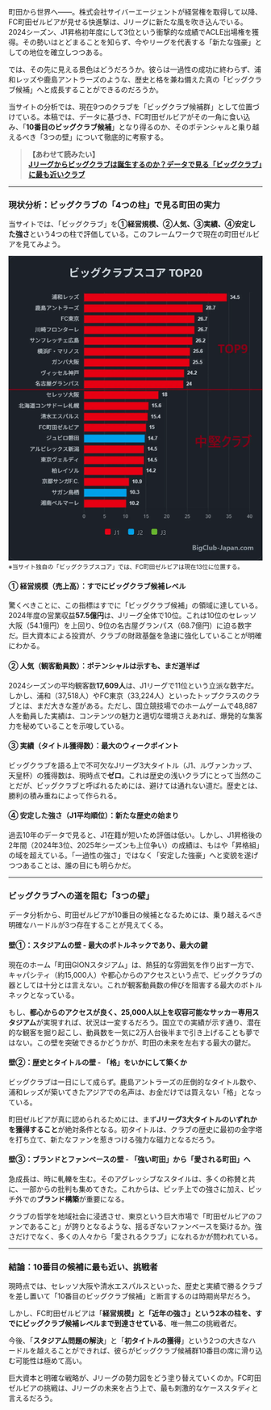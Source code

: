 町田から世界へ――。株式会社サイバーエージェントが経営権を取得して以降、FC町田ゼルビアが見せる快進撃は、Jリーグに新たな風を吹き込んでいる。2024シーズン、J1昇格初年度にして3位という衝撃的な成績でACLE出場権を獲得。その勢いはとどまることを知らず、今やリーグを代表する「新たな強豪」としての地位を確立しつつある。

では、その先に見える景色はどうだろうか。彼らは一過性の成功に終わらず、浦和レッズや鹿島アントラーズのような、歴史と格を兼ね備えた真の「ビッグクラブ候補」へと成長することができるのだろうか。

当サイトの分析では、現在9つのクラブを「ビッグクラブ候補群」として位置づけている。本稿では、データに基づき、FC町田ゼルビアがその一角に食い込み、「**10番目のビッグクラブ候補**」となり得るのか、そのポテンシャルと乗り越えるべき「3つの壁」について徹底的に考察する。

> **【あわせて読みたい】**<br>
> <a href="#blog/bigclub-theory-1" onclick="event.preventDefault(); showArticleDetail('bigclub-theory-1', 'Jリーグからビッグクラブは誕生するのか？データで見る「ビッグクラブ」に最も近いクラブ')"><strong>Jリーグからビッグクラブは誕生するのか？データで見る「ビッグクラブ」に最も近いクラブ</strong></a>

***

### 現状分析：ビッグクラブの「4つの柱」で見る町田の実力

当サイトでは、「ビッグクラブ」を**①経営規模、②人気、③実績、④安定した強さ**という4つの柱で評価している。このフレームワークで現在の町田ゼルビアを見てみよう。

<div class="chart-container">
  <img src="posts/img/bigclubtop20.webp" alt="ビッグクラブスコアTOP20" loading="lazy" decoding="async">
</div>
<small>※当サイト独自の「ビッグクラブスコア」では、FC町田ゼルビアは現在13位に位置する。</small>

#### ① 経営規模（売上高）：すでにビッグクラブ候補レベル

驚くべきことに、この指標はすでに「ビッグクラブ候補」の領域に達している。2024年度の営業収益**57.5億円**は、Jリーグ全体で10位。これは10位のセレッソ大阪（54.1億円）を上回り、9位の名古屋グランパス（68.7億円）に迫る数字だ。巨大資本による投資が、クラブの財政基盤を急速に強化していることが明確にわかる。

#### ② 人気（観客動員数）：ポテンシャルは示すも、まだ道半ば

2024シーズンの平均観客数**17,609人**は、J1リーグで11位という立派な数字だ。しかし、浦和（37,518人）やFC東京（33,224人）といったトップクラスのクラブとは、まだ大きな差がある。ただし、国立競技場でのホームゲームで48,887人を動員した実績は、コンテンツの魅力と適切な環境さえあれば、爆発的な集客力を秘めていることを示唆している。

#### ③ 実績（タイトル獲得数）：最大のウィークポイント

ビッグクラブを語る上で不可欠なJリーグ3大タイトル（J1、ルヴァンカップ、天皇杯）の獲得数は、現時点で**ゼロ**。これは歴史の浅いクラブにとって当然のことだが、ビッグクラブと呼ばれるためには、避けては通れない道だ。歴史とは、勝利の積み重ねによって作られる。

#### ④ 安定した強さ（J1平均順位）：新たな歴史の始まり

過去10年のデータで見ると、J1在籍が短いため評価は低い。しかし、J1昇格後の2年間（2024年3位、2025年シーズンも上位争い）の成績は、もはや「昇格組」の域を超えている。「一過性の強さ」ではなく「安定した強豪」へと変貌を遂げつつあることは、誰の目にも明らかだ。

***

### ビッグクラブへの道を阻む「3つの壁」

データ分析から、町田ゼルビアが10番目の候補となるためには、乗り越えるべき明確なハードルが3つ存在することが見えてくる。

#### 壁①：スタジアムの壁 - 最大のボトルネックであり、最大の鍵

現在のホーム「町田GIONスタジアム」は、熱狂的な雰囲気を作り出す一方で、キャパシティ（約15,000人）や都心からのアクセスという点で、ビッグクラブの器としては十分とは言えない。これが観客動員数の伸びを阻害する最大のボトルネックとなっている。

もし、**都心からのアクセスが良く、25,000人以上を収容可能なサッカー専用スタジアム**が実現すれば、状況は一変するだろう。国立での実績が示す通り、潜在的な観客を掘り起こし、動員数を一気に2万人台後半まで引き上げることも夢ではない。この壁を突破できるかどうかが、町田の未来を左右する最大の鍵だ。

#### 壁②：歴史とタイトルの壁 - 「格」をいかにして築くか

ビッグクラブは一日にして成らず。鹿島アントラーズの圧倒的なタイトル数や、浦和レッズが築いてきたアジアでの名声は、お金だけでは買えない「格」となっている。

町田ゼルビアが真に認められるためには、まず**Jリーグ3大タイトルのいずれかを獲得すること**が絶対条件となる。初タイトルは、クラブの歴史に最初の金字塔を打ち立て、新たなファンを惹きつける強力な磁力となるだろう。

#### 壁③：ブランドとファンベースの壁 - 「強い町田」から「愛される町田」へ

急成長は、時に軋轢を生む。そのアグレッシブなスタイルは、多くの称賛と共に、一部からの批判も集めてきた。これからは、ピッチ上での強さに加え、ピッチ外での**ブランド構築**が重要になる。

クラブの哲学を地域社会に浸透させ、東京という巨大市場で「町田ゼルビアのファンであること」が誇りとなるような、揺るぎないファンベースを築けるか。強さだけでなく、多くの人々から「愛されるクラブ」になれるかが問われている。

***

### 結論：10番目の候補に最も近い、挑戦者

現時点では、セレッソ大阪や清水エスパルスといった、歴史と実績で勝るクラブを差し置いて「10番目のビッグクラブ候補」と断言するのは時期尚早だろう。

しかし、FC町田ゼルビアは「**経営規模」と「近年の強さ」という2本の柱を、すでにビッグクラブ候補レベルまで到達させている**、唯一無二の挑戦者だ。

今後、「**スタジアム問題の解決**」と「**初タイトルの獲得**」という2つの大きなハードルを越えることができれば、彼らがビッグクラブ候補群10番目の席に滑り込む可能性は極めて高い。

巨大資本と明確な戦略が、Jリーグの勢力図をどう塗り替えていくのか。FC町田ゼルビアの挑戦は、Jリーグの未来を占う上で、最も刺激的なケーススタディと言えるだろう。